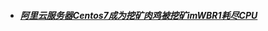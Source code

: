 * ##### [阿里云服务器Centos7成为挖矿肉鸡被挖矿imWBR1耗尽CPU](http://blog.csdn.net/zjcjava/article/details/78881803)




